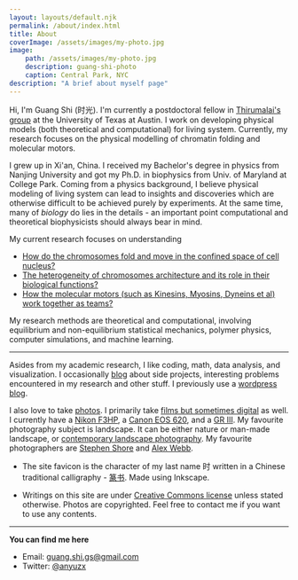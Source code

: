 ```yaml
---
layout: layouts/default.njk
permalink: /about/index.html
title: About
coverImage: /assets/images/my-photo.jpg
image:
    path: /assets/images/my-photo.jpg
    description: guang-shi-photo
    caption: Central Park, NYC
description: "A brief about myself page"
---
```


Hi, I'm Guang Shi (时光). I'm currently a postdoctoral fellow in [Thirumalai's group](https://sites.cns.utexas.edu/thirumalai/home) at the University of Texas at Austin. I work on developing physical models (both theoretical and computational) for living system. Currently, my research focuses on the physical modelling of chromatin folding and molecular motors.

I grew up in Xi'an, China. I received my Bachelor's degree in physics from Nanjing University and got my Ph.D. in biophysics from Univ. of Maryland at College Park. Coming from a physics background, I believe physical modeling of living system can lead to insights and discoveries which are otherwise difficult to be achieved purely by experiments. At the same time, many of _biology_ do lies in the details - an important point computational and theoretical biophysicists should always bear in mind.

My current research focuses on understanding
* [How do the chromosomes fold and move in the confined space of cell nucleus?](/research#3d-reconstruction-of-chromosomes)
* [The heterogeneity of chromosomes architecture and its role in their biological functions?](/research#fish-hi-c-paradox)
* [How the molecular motors (such as Kinesins, Myosins, Dyneins et al) work together as teams?](/research#multi-motor-system)

My research methods are theoretical and computational, involving equilibrium and non-equilibrium statistical mechanics, polymer physics, computer simulations, and machine learning.

---

Asides from my academic research, I like coding, math, data analysis, and visualization. I occasionally [blog](/posts) about side projects, interesting problems encountered in my research and other stuff. I previously use a [wordpress blog](https://biophyenvpol.wordpress.com/).

I also love to take [photos](/photos). I primarily take [films but sometimes digital](https://en.wikipedia.org/wiki/Digital_versus_film_photography) as well. I currently have a [Nikon F3HP](https://en.wikipedia.org/wiki/Nikon_F3), a [Canon EOS 620](https://en.wikipedia.org/wiki/Canon_EOS_650), and a [GR III](https://en.wikipedia.org/wiki/Ricoh_GR_(large_sensor_compact_camera)#Ricoh_GR_III). My favourite photography subject is landscape. It can be either nature or man-made landscape, or [contemporary landscape photography](https://www.google.com/search?q=contemporary+landscape+photography&tbm=isch&ved=2ahUKEwi4yIr9uIbpAhUFeK0KHZ_9Ba8Q2-cCegQIABAA&oq=contempolandscape+photography&gs_lcp=CgNpbWcQARgAMgYIABAHEB4yCAgAEAcQBRAeMggIABAIEAcQHlDbK1iKQWD4RmgBcAB4AYABhQKIAd8IkgEFNS4xLjOYAQCgAQGqAQtnd3Mtd2l6LWltZw&sclient=img&ei=062lXviSJ4XwtQWf-5f4Cg&bih=1241&biw=2052&rlz=1C5CHFA_enUS729US730). My favourite photographers are [Stephen Shore](http://stephenshore.net/index.php) and [Alex Webb](https://www.webbnorriswebb.co/). 

* The site favicon is the character of my last name 时 written in a Chinese traditional calligraphy - [篆书](https://en.wikipedia.org/wiki/Seal_script). Made using Inkscape.

* Writings on this site are under [Creative Commons license](https://creativecommons.org/licenses/by-nc/4.0/) unless stated otherwise. Photos are copyrighted. Feel free to contact me if you want to use any contents.

---

**You can find me here**

* Email: guang.shi.gs@gmail.com
* Twitter: [@anyuzx](https://twitter.com/anyuzx)

